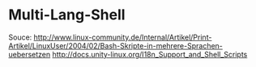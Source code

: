 Multi-Lang-Shell
================


Souce:
http://www.linux-community.de/Internal/Artikel/Print-Artikel/LinuxUser/2004/02/Bash-Skripte-in-mehrere-Sprachen-uebersetzen
http://docs.unity-linux.org/I18n_Support_and_Shell_Scripts
